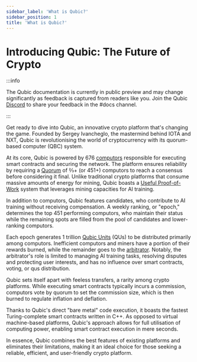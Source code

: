 ```yaml
---
sidebar_label: 'What is Qubic?'
sidebar_position: 1
title: 'What is Qubic?'
---
```


# Introducing Qubic: The Future of Crypto

:::info

The Qubic documentation is currently in public preview and may change significantly as feedback is captured from readers like you. Join the Qubic [Discord](https://discord.gg/2vDMR8m) to share your feedback in the #docs channel.

:::

Get ready to dive into Qubic, an innovative crypto platform that's changing the game. Founded by Sergey Ivancheglo, the mastermind behind IOTA and NXT, Qubic is revolutionising the world of cryptocurrency with its quorum-based computer (QBC) system.

At its core, Qubic is powered by 676 [computors](/learn/nodes) responsible for executing smart contracts and securing the network. The platform ensures reliability by requiring a [Quorum](/learn/quorum) of ⅔+ (or 451+) computors to reach a consensus before considering it final. Unlike traditional crypto platforms that consume massive amounts of energy for mining, Qubic boasts a [Useful Proof-of-Work](/learn/upow) system that leverages mining capacities for AI training.

In addition to computors, Qubic features candidates, who contribute to AI training without receiving compensation. A weekly ranking, or "epoch," determines the top 451 performing computors, who maintain their status while the remaining spots are filled from the pool of candidates and lower-ranking computors.

Each epoch generates 1 trillion [Qubic Units](/learn/tokenomics) (QUs) to be distributed primarily among computors. Inefficient computors and miners have a portion of their rewards burned, while the remainder goes to the [arbitrator](/learn/arbitrator). Notably, the arbitrator's role is limited to managing AI training tasks, resolving disputes and protecting user interests, and has no influence over smart contracts, voting, or qus distribution.

Qubic sets itself apart with feeless transfers, a rarity among crypto platforms. While executing smart contracts typically incurs a commission, computors vote by quorum to set the commission size, which is then burned to regulate inflation and deflation.

Thanks to Qubic's direct "bare metal" code execution, it boasts the fastest Turing-complete smart contracts written in C++. As opposed to virtual machine-based platforms, Qubic's approach allows for full utilisation of computing power, enabling smart contract execution in mere seconds.

In essence, Qubic combines the best features of existing platforms and eliminates their limitations, making it an ideal choice for those seeking a reliable, efficient, and user-friendly crypto platform.

